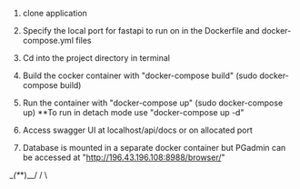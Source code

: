 1. clone application

2. Specify the local port for fastapi to run on in the Dockerfile and docker-compose.yml files

3. Cd into the project directory in terminal

4. Build the cocker container with "docker-compose build" (sudo docker-compose build)

5. Run the container with "docker-compose up" (sudo docker-compose up) \*\*To run in detach mode use "docker-compose up -d"

6. Access swagger UI at localhost/api/docs or on allocated port

7. Database is mounted in a separate docker container but PGadmin can be accessed at "http://196.43.196.108:8988/browser/"

\__(\*_\*)\_\_/
/ \

